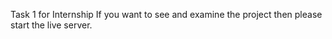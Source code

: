 Task 1 for Internship
If you want to see and examine the project then please start the live server.
